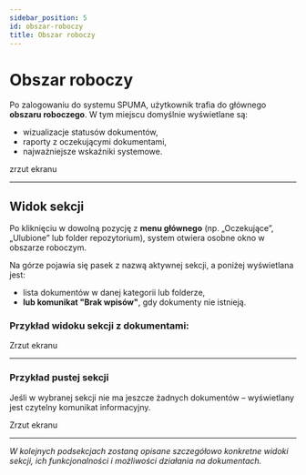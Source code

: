 ```yaml
---
sidebar_position: 5
id: obszar-roboczy
title: Obszar roboczy
---
```


# Obszar roboczy

Po zalogowaniu do systemu SPUMA, użytkownik trafia do głównego **obszaru roboczego**. W tym miejscu domyślnie wyświetlane są:

- wizualizacje statusów dokumentów,
- raporty z oczekującymi dokumentami,
- najważniejsze wskaźniki systemowe.

zrzut ekranu

---

## Widok sekcji

Po kliknięciu w dowolną pozycję z **menu głównego** (np. „Oczekujące”, „Ulubione” lub folder repozytorium), system otwiera osobne okno w obszarze roboczym.

Na górze pojawia się pasek z nazwą aktywnej sekcji, a poniżej wyświetlana jest:

- lista dokumentów w danej kategorii lub folderze,
- **lub komunikat "Brak wpisów"**, gdy dokumenty nie istnieją.

### Przykład widoku sekcji z dokumentami:

Zrzut ekranu

---

### Przykład pustej sekcji

Jeśli w wybranej sekcji nie ma jeszcze żadnych dokumentów – wyświetlany jest czytelny komunikat informacyjny.

Zrzut ekranu

---

*W kolejnych podsekcjach zostaną opisane szczegółowo konkretne widoki sekcji, ich funkcjonalności i możliwości działania na dokumentach.*
